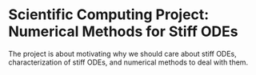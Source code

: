 # Scientific Computing Project: Numerical Methods for Stiff ODEs 

The project is about motivating why we should care about stiff ODEs, characterization of stiff ODEs, and numerical methods to deal with them. 
